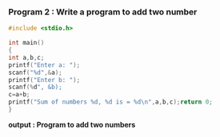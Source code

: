 ### Program 2 : Write a program to add two number
```C
#include <stdio.h>

int main()
{
int a,b,c;
printf("Enter a: ");
scanf("%d",&a);
printf("Enter b: ");
scanf(%d", &b);
c=a+b;
printf("Sum of numbers %d, %d is = %d\n",a,b,c);return 0;
}
```
**output : Program to add two numbers**

